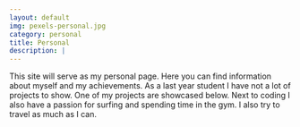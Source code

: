 ```yaml
---
layout: default
img: pexels-personal.jpg
category: personal
title: Personal
description: |
---
```

This site will serve as my personal page. Here you can find information about myself and my achievements.
As a last year student I have not a lot of projects to show. One of my projects are showcased below.
Next to coding I also have a passion for surfing and spending time in the gym. I also try to travel as much as I can.
